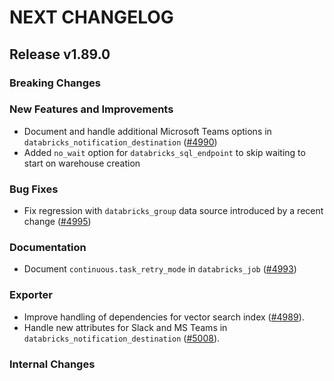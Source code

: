 # NEXT CHANGELOG

## Release v1.89.0

### Breaking Changes

### New Features and Improvements

* Document and handle additional Microsoft Teams options in `databricks_notification_destination` ([#4990](https://github.com/databricks/terraform-provider-databricks/pull/4990))
* Added `no_wait` option for `databricks_sql_endpoint` to skip waiting to start on warehouse creation

### Bug Fixes

* Fix regression with `databricks_group` data source introduced by a recent change ([#4995](https://github.com/databricks/terraform-provider-databricks/pull/4995))

### Documentation

* Document `continuous.task_retry_mode` in `databricks_job` ([#4993](https://github.com/databricks/terraform-provider-databricks/pull/4993))

### Exporter

* Improve handling of dependencies for vector search index ([#4989](https://github.com/databricks/terraform-provider-databricks/pull/4989)).
* Handle new attributes for Slack and MS Teams in `databricks_notification_destination` ([#5008](https://github.com/databricks/terraform-provider-databricks/pull/5008)).

### Internal Changes
